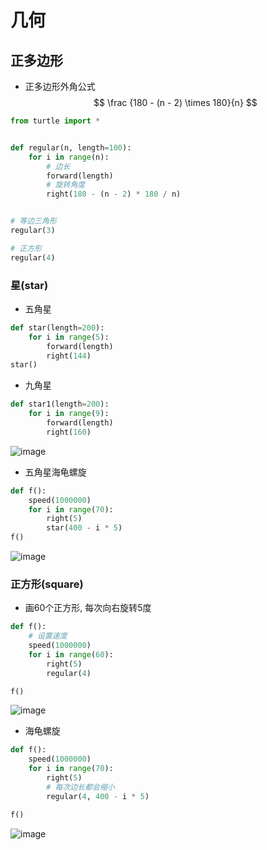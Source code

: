 # 几何

## 正多边形

- 正多边形外角公式
$$
\frac {180 - (n - 2) \times 180}{n}
$$

```py
from turtle import *


def regular(n, length=100):
    for i in range(n):
        # 边长
        forward(length)
        # 旋转角度
        right(180 - (n - 2) * 180 / n)


# 等边三角形
regular(3)

# 正方形
regular(4)
```

### 星(star)

- 五角星
```py
def star(length=200):
    for i in range(5):
        forward(length)
        right(144)
star()
```

- 九角星
```py
def star1(length=200):
    for i in range(9):
        forward(length)
        right(160)
```

![image](./imgs/star.avif)

- 五角星海龟螺旋

```py
def f():
    speed(1000000)
    for i in range(70):
        right(5)
        star(400 - i * 5)
f()
```

![image](./imgs/star1.avif)

### 正方形(square)

- 画60个正方形, 每次向右旋转5度
```py
def f():
    # 设置速度
    speed(1000000)
    for i in range(60):
        right(5)
        regular(4)

f()
```

![image](./imgs/square.avif)

- 海龟螺旋

```py
def f():
    speed(1000000)
    for i in range(70):
        right(5)
        # 每次边长都会缩小
        regular(4, 400 - i * 5)

f()
```

![image](./imgs/square1.avif)
